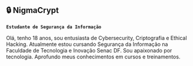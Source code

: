 ## 🔒 NigmaCrypt

**`Estudante de Segurança da Informação`**

Olá, tenho 18 anos, sou entusiasta de Cybersecurity, Criptografia e Ethical Hacking. Atualmente estou cursando Segurança da Informação na Faculdade de Tecnologia e Inovação Senac DF. Sou apaixonado por tecnologia. Aprofundo meus conhecimentos em cursos e treinamentos.
